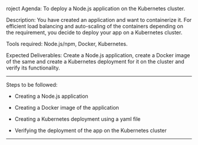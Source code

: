 roject Agenda: To deploy a Node.js application on the Kubernetes cluster.

Description: You have created an application and want to containerize it. For efficient load balancing and auto-scaling of the containers depending on the requirement, you decide to deploy your app on a Kubernetes cluster.

Tools required: Node.js/npm, Docker, Kubernetes.

Expected Deliverables:  Create a Node.js application, create a Docker image of the same and create a Kubernetes deployment for it on the cluster and verify its functionality.


******************************************************************************************************************************************************


Steps to be followed:

* Creating a Node.js application

* Creating a Docker image of the application

* Creating a Kubernetes deployment using a yaml file

* Verifying the deployment of the app on the Kubernetes cluster


******************************************************************************************




